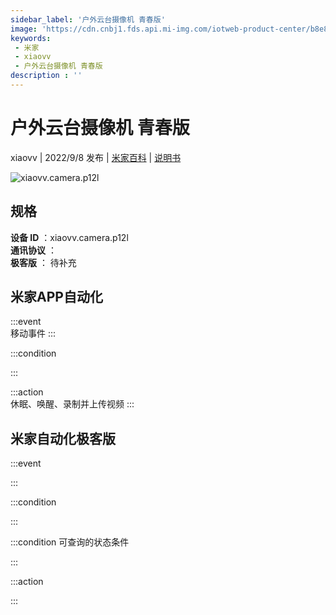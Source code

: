```yaml
---
sidebar_label: '户外云台摄像机 青春版'
image: 'https://cdn.cnbj1.fds.api.mi-img.com/iotweb-product-center/b8e88f5bc5469924499ba91c54e84c32_1657246062799.png?GalaxyAccessKeyId=AKVGLQWBOVIRQ3XLEW&Expires=9223372036854775807&Signature=CwvQYuYKAdkdaua1mSqlqalDH8Y='
keywords: 
 - 米家
 - xiaovv
 - 户外云台摄像机 青春版
description : ''
---
```

# 户外云台摄像机 青春版

xiaovv | 2022/9/8 发布 | [米家百科](https://home.mi.com/webapp/content/baike/product/index.html?model=xiaovv.camera.p12l) | [说明书](https://home.mi.com/views/introduction.html?model=xiaovv.camera.p12l&region=cn)

![xiaovv.camera.p12l](https://cdn.cnbj1.fds.api.mi-img.com/iotweb-product-center/b8e88f5bc5469924499ba91c54e84c32_1657246062799.png?GalaxyAccessKeyId=AKVGLQWBOVIRQ3XLEW&Expires=9223372036854775807&Signature=CwvQYuYKAdkdaua1mSqlqalDH8Y=)

## 规格  
> 
**设备 ID** ：xiaovv.camera.p12l  
**通讯协议** ：  
**极客版**  ： 待补充 


## 米家APP自动化  

:::event  
移动事件
:::

:::condition  

:::

:::action   
休眠、唤醒、录制并上传视频
:::

## 米家自动化极客版  

:::event  

:::

:::condition  

:::

:::condition 可查询的状态条件  

:::

:::action  

:::

        
